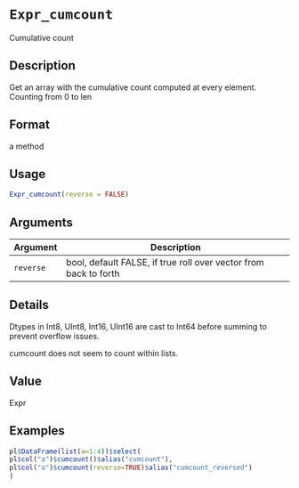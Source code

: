 # `Expr_cumcount`

Cumulative count


## Description

Get an array with the cumulative count computed at every element.
 Counting from 0 to len


## Format

a method


## Usage

```r
Expr_cumcount(reverse = FALSE)
```


## Arguments

Argument      |Description
------------- |----------------
`reverse`     |     bool, default FALSE, if true roll over vector from back to forth


## Details

Dtypes in Int8, UInt8, Int16, UInt16 are cast to
 Int64 before summing to prevent overflow issues.
 
 cumcount does not seem to count within lists.


## Value

Expr


## Examples

```r
pl$DataFrame(list(a=1:4))$select(
pl$col("a")$cumcount()$alias("cumcount"),
pl$col("a")$cumcount(reverse=TRUE)$alias("cumcount_reversed")
)
```


